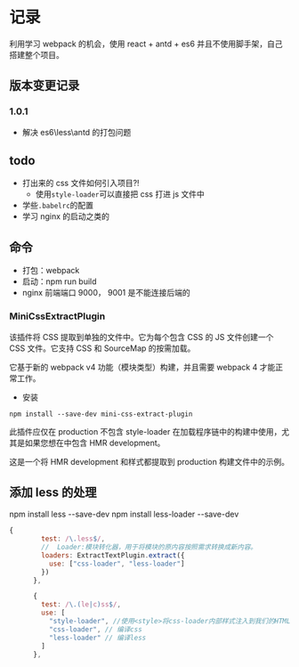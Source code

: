 # 记录

利用学习 webpack 的机会，使用 react + antd + es6 并且不使用脚手架，自己搭建整个项目。

## 版本变更记录

### 1.0.1

- 解决 es6\less\antd 的打包问题

## todo

- 打出来的 css 文件如何引入项目?!
  - 使用`style-loader`可以直接把 css 打进 js 文件中
- 学些`.babelrc`的配置
- 学习 nginx 的启动之类的

## 命令

- 打包：webpack
- 启动：npm run build
- nginx 前端端口 9000， 9001 是不能连接后端的

### MiniCssExtractPlugin

该插件将 CSS 提取到单独的文件中。它为每个包含 CSS 的 JS 文件创建一个 CSS 文件。它支持 CSS 和 SourceMap 的按需加载。

它基于新的 webpack v4 功能（模块类型）构建，并且需要 webpack 4 才能正常工作。

- 安装

`npm install --save-dev mini-css-extract-plugin`

此插件应仅在 production 不包含 style-loader 在加载程序链中的构建中使用，尤其是如果您想在中包含 HMR development。

这是一个将 HMR development 和样式都提取到 production 构建文件中的示例。

## 添加 less 的处理

npm install less --save-dev
npm install less-loader --save-dev

```js
{
        test: /\.less$/,
        //  Loader:模块转化器，用于将模块的原内容按照需求转换成新内容。
        loaders: ExtractTextPlugin.extract({
          use: ["css-loader", "less-loader"]
        })
      },

      {
        test: /\.(le|c)ss$/,
        use: [
          "style-loader", //使用<style>将css-loader内部样式注入到我们的HTML页面
          "css-loader", // 编译css
          "less-loader" // 编译less
        ]
      },
```
